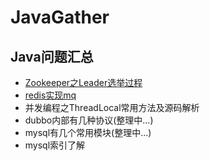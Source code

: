 # JavaGather

## Java问题汇总

- [Zookeeper之Leader选举过程](https://github.com/smltq/spring-boot-demo/blob/master/java-gather/src/main/java/com/easy/javaGather/Zookeeper-Leader.md)
- [redis实现mq](https://github.com/smltq/spring-boot-demo/blob/master/mq-redis)
- 并发编程之ThreadLocal常用方法及源码解析
- dubbo内部有几种协议(整理中...)
- mysql有几个常用模块(整理中...)
- mysql索引了解